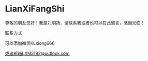 # LianXiFangShi

尊敬的朋友您好！我是刘明扬，请联系我或者也可以在此留言，感谢光临！

联系方式

可以添加微信KLxiong666

或者邮箱LXM3192@outlook.com
